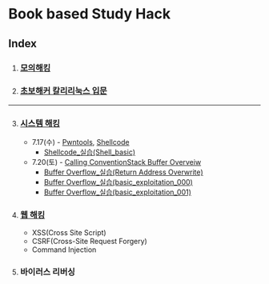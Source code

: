 # Book based Study Hack
## Index
1. ### [모의해킹](https://github.com/Dusker-H/Study_Hack/tree/main/%EB%AA%A8%EC%9D%98_%ED%95%B4%ED%82%B9%EC%9C%BC%EB%A1%9C_%EC%95%8C%EC%95%84%EB%B3%B4%EB%8A%94_%EB%A6%AC%EB%88%85%EC%8A%A4_%EC%84%9C%EB%B2%84_%ED%95%B4%ED%82%B9%EA%B3%BC%20%EB%B3%B4%EC%95%88)

2. ### [초보해커 칼리리눅스 입문](https://github.com/Dusker-H/Study_Hack/tree/main/%EC%B4%88%EB%B3%B4%ED%95%B4%EC%BB%A4_%EC%B9%BC%EB%A6%AC%EB%A6%AC%EB%88%85%EC%8A%A4_%EC%9E%85%EB%AC%B8)

----

3. ### [시스템 해킹](https://github.com/Dusker-H/Study_Hack/tree/main/System_Hack)

   - 7.17(수) - [Pwntools](https://github.com/Dusker-H/Study_Hack/tree/main/System_Hack/Pwntools/Pwntools.md), [Shellcode](https://github.com/Dusker-H/Study_Hack/blob/main/System_Hack/Shell_Code/Shell_Code.md)
     - [Shellcode_실습(Shell_basic)](https://github.com/Dusker-H/Study_Hack/blob/main/System_Hack/Shell_Code/shell_baisc/%5BDreamhack%5D%20shell_basic.md)
   - 7.20(토) - [Calling Convention](https://github.com/Dusker-H/Study_Hack/blob/main/System_Hack/Buffer_Overflow/Calling%20Convention.md)[Stack Buffer Overveiw](https://github.com/Dusker-H/Study_Hack/blob/main/System_Hack/Buffer_Overflow/Stack%20Buffer%20Overview.md)
     - [Buffer Overflow_실습(Return Address Overwrite)](https://github.com/Dusker-H/Study_Hack/blob/main/System_Hack/Buffer_Overflow/%5BDreamhack%5D%20Return%20Address%20Overwrite/%5BDreamhack%5D%20Return%20Address%20Overwrite.md)
     - [Buffer Overflow_실습(basic_exploitation_000)](https://github.com/Dusker-H/Study_Hack/blob/main/System_Hack/Buffer_Overflow/%5BDreamhack%5D%20basic_exploitation_000(SBO)/%5BDreamhack%5D%20basic_exploitation_000(SBO).md)
     - [Buffer Overflow_실습(basic_exploitation_001)](https://github.com/Dusker-H/Study_Hack/blob/main/System_Hack/Buffer_Overflow/%5BDreamhack%5D%20basic_exploitation_001(SBO)/%5BDreamhack%5D%20basic_exploitation_001(SBO).md)

4. ### [웹 해킹](https://github.com/Dusker-H/Study_Hack/tree/main/Web_Hack)

   - XSS(Cross Site Script)
   - CSRF(Cross-Site Request Forgery)
   - Command Injection

5. ### 바이러스 리버싱
